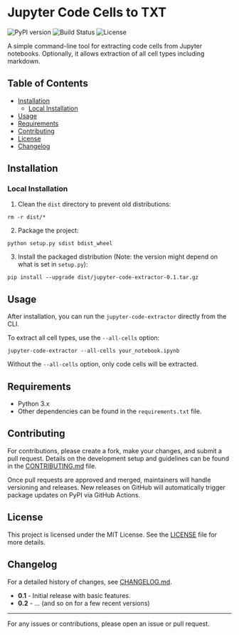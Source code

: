 # Jupyter Code Cells to TXT

![PyPI version](https://img.shields.io/pypi/v/jupyter-code-extractor) ![Build Status](https://img.shields.io/github/actions/workflow/status/RealWorga/jupyter-code-extractor/workflow.yml?branch=main) ![License](https://img.shields.io/github/license/RealWorga/jupyter-code-extractor)

A simple command-line tool for extracting code cells from Jupyter notebooks. Optionally, it allows extraction of all cell types including markdown.

## Table of Contents
- [Installation](#installation)
  * [Local Installation](#local-installation)
- [Usage](#usage)
- [Requirements](#requirements)
- [Contributing](#contributing)
- [License](#license)
- [Changelog](#changelog)

## Installation

### Local Installation

1. Clean the `dist` directory to prevent old distributions:
```
rm -r dist/*
```

2. Package the project:
```
python setup.py sdist bdist_wheel
```

3. Install the packaged distribution (Note: the version might depend on what is set in `setup.py`):
```
pip install --upgrade dist/jupyter-code-extractor-0.1.tar.gz
```

## Usage

After installation, you can run the `jupyter-code-extractor` directly from the CLI.

To extract all cell types, use the `--all-cells` option:
```
jupyter-code-extractor --all-cells your_notebook.ipynb
```

Without the `--all-cells` option, only code cells will be extracted.

## Requirements

- Python 3.x
- Other dependencies can be found in the `requirements.txt` file.

## Contributing

For contributions, please create a fork, make your changes, and submit a pull request. Details on the development setup and guidelines can be found in the [CONTRIBUTING.md](./CONTRIBUTING.md) file.

Once pull requests are approved and merged, maintainers will handle versioning and releases. New releases on GitHub will automatically trigger package updates on PyPI via GitHub Actions.

## License

This project is licensed under the MIT License. See the [LICENSE](./LICENSE) file for more details.

## Changelog

For a detailed history of changes, see [CHANGELOG.md](./CHANGELOG.md).

- **0.1** - Initial release with basic features.
- **0.2** - ... (and so on for a few recent versions)

---

For any issues or contributions, please open an issue or pull request.

